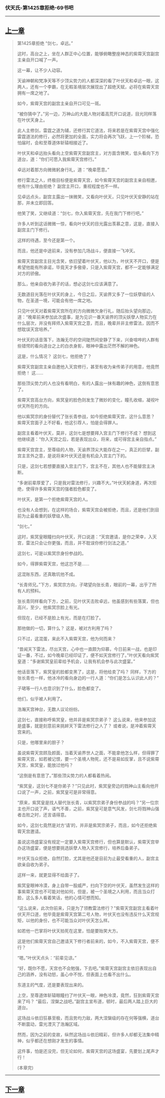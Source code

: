 ### 伏天氏-第1425章拒绝-69书吧

--------
[上一章](./20a4e0a819440ee680bd8d202acecd98.md)
--------


>
>
>
>第1425章拒绝
>“剑七，卓远。”
>
>这时，高台之上，坐在人群正中心位置，能够俯瞰整座神态的紫霄天宫副宫主亲自开口喊了一声。
>
>这一幕，让不少人动容。
>
>天谕神朝和梵净天等不少顶尖势力的人都深深的看了叶伏天和卓远一眼，这两人，还有一个李霸，在无暇圣境层次展现出了超绝天赋，必将在紫霄天宫拥有一席之地了。
>
>如今，紫霄天宫的副宫主亲自开口可见一斑。
>
>“被你猜中了。”另一边，万神山的大能人物对着高荒开口说道，目光同样落在叶伏天身上。
>
>此人主修剑，雷霆之道为辅，还修行其它道法，将来若是在紫霄天宫中强化雷霆道法的修行，必然将更加的全面，实力将会再次飞跃，上一个阶梯，恐怕届时，会和至尊道体斩辕相接近了。
>
>叶伏天和卓远抬头看向上空紫霄天宫副宫主，对方面含微笑，低头看向下方道台，道：“你们可愿入我紫霄天宫修行。”
>
>卓远对着那方向微微躬身行礼，道：“晚辈愿意。”
>
>修行雷法之人，终极目标便是紫霄天宫，如今紫霄天宫的副宫主亲自相邀，他有什么理由拒绝？
>副宫主开口，重视程度也不一样。
>
>见卓远点头，副宫主露出一抹微笑，又看向叶伏天，只见叶伏天安静的站在那，并未立即回答。
>
>他笑了笑，又继续道：“剑七，你入紫霄天宫，先在我门下修行吧。”
>
>许多人听到这话微微一惊，看向叶伏天的目光露出羡慕之意，这是，直接入副宫主门下修行。
>
>这样的待遇，至今还是第一个。
>
>而且，他还是中途前来，没有参加几场战斗，便直接一飞冲天。
>
>紫霄天宫副宫主目光含笑，依旧望着叶伏天，他以为，叶伏天不开口，便是希望他能有所承诺，毕竟天才多傲骨，只是入紫霄天宫，都不一定能够满足对方的骄傲。
>
>那么，他亲自收为弟子的话，想必这剑七应该满意了。
>
>无数道目光落在叶伏天的身上，今日之后，天谕界又多了一位妖孽级的人物，在圣道一境，可能会有他一席之地。
>
>只见叶伏天对着紫霄天宫所在的方向微微欠身行礼，随后抬头望向那边，道：“晚辈前来参加此次盛事，是为见识一番天谕界的顶尖妖孽人物实力在什么层次，并没有拜师入紫霄天宫之意，而且，晚辈并非主修雷法，因而不想耽误天宫培养。”
>
>叶伏天的话音落下，浩瀚无尽的空间陡然间安静了下来，兴奋喧哗的人群有些错愕的看向道台之上的白衣身影，眼神中露出茫然不解的神色。
>
>这是，什么情况？
>这剑七，他拒绝了？
>
>紫霄天宫副宫主亲自邀他入天宫修行，甚至有收为亲传弟子的用意，他竟然拒绝！
>这……
>
>那些顶尖势力的人也没有看明白，有的人露出一抹有趣的神色，这倒有意思了。
>
>紫霄天宫高台方向，紫冥皇的脸色则发生了微妙的变化，瞳孔收缩，凝视叶伏天所在的方向。
>
>他以紫冥宗的身份替代了张长青参战，如今拒绝紫霄天宫，这什么意思？
>紫霄天宫面子上不好看，他这引荐人，怕是会得罪人。
>
>副宫主看着叶伏天，莫非，这剑七是想要拜入宫主门下修行不成？
>想到这他继续道：“你入天宫之后，若是表现出众，将来，或可得宫主亲自指点。”
>
>紫霄天宫宫主，至尊级的人物，天谕界顶尖大能存在之一，真正的巨擘，副宫主言外之意，是说将来叶伏天还是有机会入宫主门下的。
>
>只是，这剑七若想要直接入宫主门下，宫主不在，其他人也不能替宫主决断。
>
>“多谢前辈厚爱了，只是我对雷法修行，兴趣不大。”叶伏天躬身道，再次拒绝，使得许多紫霄天宫的强者脸色都变了。
>
>叶伏天，是第一个拒绝紫霄天宫的人。
>
>也没有人会想到，在这样的场合，紫霄天宫会被拒绝，而且，还是他们到目前为止最看重的妖孽级人物。
>
>“剑七。”
>
>这时，紫冥皇眼瞳扫向叶伏天，开口说道：“天宫邀请，是你之荣幸，入天宫，雷法只会让你更强，而且，并不耽误你修行剑法之道。”
>
>这剑七，可是以紫冥宗身份参战的。
>
>如今，得罪紫霄天宫，他这岂不是……
>
>这混账东西，还真敢坑他不成。
>
>“长青师兄。”下方，紫冥宗方向，子珺望向张长青，眼前的一幕，出乎了所有人的预料。
>
>张长青同样看向下方，之前，见叶伏天击败卓远，他虽感到有些落寞，但也高兴，至少，他紫冥宗脸上有光。
>
>但现在，已经不是脸上有光，而是在打脸了。
>
>那他做的一切，算什么？
>这是，被对方利用了吗？
>
>只不过，这混蛋，来此不入紫霄天宫，他为何而来？
>
>“昔闻天下雷法，尽出天宫，心中也一直颇为仰慕，今日前来一战，也是印证一番，不过，如今晚辈已经印证了，便不如天宫修行了。”叶伏天看向紫冥皇道：“多谢紫冥皇前辈给予机会，让我有机会参与此次盛宴。”
>
>他话音落下，紫冥皇的脸都变黑了，这是，将他给卖了吗？
>同样，下方的张长青也一样，他冰冷的看向身边的一行人道：“你们是怎么认识此人的？”
>
>子珺等一行人也意识到了什么，脸色都变了。
>
>他们，似乎被人利用了。
>
>浩瀚天宫神台，无数人议论纷纷。
>
>这剑七，直接称呼紫冥皇，他并非是紫冥宗弟子？
>这么说来，他来参加这是盛事，就是刻意前来挑衅天下雷法修行之人了？
>或者说，是冲着紫霄天宫来的。
>
>只是，他哪里来的胆子？
>
>虽说紫霄天宫顾及颜面，当着天谕界世人之面，不能拿他怎么样，但得罪了紫霄天宫，如若被记恨，要一个圣境人物死，还不是易如反掌，且不说紫霄天宫，紫冥皇，能放过他吗？
>
>“这倒是有意思了。”那些顶尖势力的人都看着热闹。
>
>“紫冥皇，这剑七不是你弟子？”只见此时，紫冥皇旁边的戮神山主看向他开口说了一声，之前，紫冥皇可是非常得意。
>
>“原来，紫冥皇是找人替代张长青，以紫冥宗弟子身份参战的吗？”另一位宗主也开口说了声，语气不善，之前，紫冥皇可是意气风发，剑七将戮神山强者击败之时，还言语得意。
>
>如今，这剑七竟然是对方‘请’的，并非是紫冥宗弟子，而且，如今还拒绝紫霄天宫邀请。
>
>虽说这场盛宴没有规定一定要入紫霄天宫修行，但也算是默认，紫霄天宫举办这场盛宴，便是想要挑选妖孽人物入天宫修行，培养后备弟子。
>
>叶伏天当众拒绝，自然打脸，尤其是他还是目前为止最受看重的人，副宫主欲亲自收为弟子。
>
>这样一来，就更显得不给面子了。
>
>紫冥皇眼神冷漠，身上自带一股威严，扫向下空的叶伏天，虽然发生这样的事紫霄天宫也不可能对他如何，但是，被一个圣境之人利用，而且当众打脸，这么多人看着笑话，他的心情可想而知。
>
>“这么说来，此次你前来，只是为了领教雷法修行？”紫霄天宫副宫主看着叶伏天开口道，他毕竟是紫霄天宫第二号人物，叶伏天也没有违反什么天宫规矩，以他的身份，也不可能当众对叶伏天怎么样。
>
>如若他一巴掌将叶伏天拍死在这里，怕是要贻笑大方。
>
>这是他们紫霄天宫自己邀请天下修行者前来的，如今，不入紫霄天宫，便不行？
>
>“嗯。”叶伏天点头：“前辈见谅。”
>
>“好，既你不愿，天宫也不会勉强，下去吧。”紫霄天宫副宫主依旧表现出自己的涵养，没有动怒，虽心中不悦，但表面上也看不出什么。
>
>东道主的气度，还是要表现出来的。
>
>上空，至尊道体斩辕眼瞳扫了叶伏天一眼，神色冷漠，竟然，狂到紫霄天宫来了吗？
>“最后，涅槃之战吧。”副宫主宣布道，顿时，最后两人踏上巨大的道台。
>
>这场战斗依旧狂暴至极，而且势均力敌，两大涅槃级的存在何等强横，道台不断震动，雷光湮灭了浩瀚区域。
>
>然而，因为之前的变故，纵然这场战斗依旧精彩，但许多人却都无法集中精神，似乎都还在想刚才发生的事情。
>
>这件事，怕是还没完，但无论如何，紫霄天宫的这场盛宴，先要划上尾声才行！
>
>(本章完)
>
>

--------
[下一章](./08bc9fbd85368e05e662621254a822fd.md)
--------
